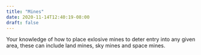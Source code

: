 ```yaml
---
title: "Mines"
date: 2020-11-14T12:40:19-08:00
draft: false
---
```

Your knowledge of how to place exlosive mines to deter entry into any given area, these can include land mines, sky mines and space mines.
